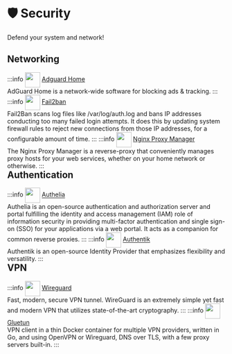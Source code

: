 # 🛡️ Security

Defend your system and network!

## Networking
:::info [<img src="/adguard-icon.png" width="35" height="35" style="display:inline-block; vertical-align: middle;">](./services/adguardhome) ‎ ‎ [Adguard Home](./services/adguardhome) <Badge type="warning" text="lxc" style=" position: relative; float: right;" />
AdGuard Home is a network-wide software for blocking ads & tracking.
:::
:::info [<img src="/fail2ban-icon.png" width="35" height="35" style="display:inline-block; vertical-align: middle;">](./services/fail2ban) ‎ ‎ [Fail2ban](./services/fail2ban) <Badge type="tip" text="docker" style=" position: relative; float: right;" />
Fail2Ban scans log files like /var/log/auth.log and bans IP addresses conducting too many failed login attempts. It does this by updating system firewall rules to reject new connections from those IP addresses, for a configurable amount of time.
:::
:::info [<img src="/npm-icon.png" width="35" height="35" style="display:inline-block; vertical-align: middle;">](./services/nginx-proxy-manager) ‎ ‎ [Nginx Proxy Manager](./services/nginx-proxy-manager) <Badge type="tip" text="docker" style=" position: relative; float: right;" /> <Badge type="warning" text="lxc" style=" position: relative; float: right;" />
The Nginx Proxy Manager is a reverse-proxy that conveniently manages proxy hosts for your web services, whether on your home network or otherwise.
:::

## Authentication
:::info [<img src="/authelia-icon.png" width="35" height="35" style="display:inline-block; vertical-align: middle;">](./services/authelia) ‎ ‎ [Authelia](./services/authelia) <Badge type="tip" text="docker" style=" position: relative; float: right;" />
Authelia is an open-source authentication and authorization server and portal fulfilling the identity and access management (IAM) role of information security in providing multi-factor authentication and single sign-on (SSO) for your applications via a web portal. It acts as a companion for common reverse proxies.
:::
:::info [<img src="/authentik-icon.png" width="35" height="35" style="display:inline-block; vertical-align: middle;">](./services/authentik) ‎ ‎ [Authentik](./services/authentik) <Badge type="tip" text="docker" style=" position: relative; float: right;" />
Authentik is an open-source Identity Provider that emphasizes flexibility and versatility.
:::

## VPN
:::info [<img src="/wireguard-icon.png" width="35" height="35" style="display:inline-block; vertical-align: middle;">](./services/wireguard) ‎ ‎ [Wireguard](./services/wireguard) <Badge type="warning" text="lxc" style=" position: relative; float: right;" />
Fast, modern, secure VPN tunnel. WireGuard is an extremely simple yet fast and modern VPN that utilizes state-of-the-art cryptography.
:::
:::info [<img src="/gluetun-icon.png" width="35" height="35" style="display:inline-block; vertical-align: middle;">](./services/gluetun) ‎ ‎ [Gluetun](./services/gluetun) <Badge type="tip" text="docker" style=" position: relative; float: right;" />
VPN client in a thin Docker container for multiple VPN providers, written in Go, and using OpenVPN or Wireguard, DNS over TLS, with a few proxy servers built-in. 
:::
